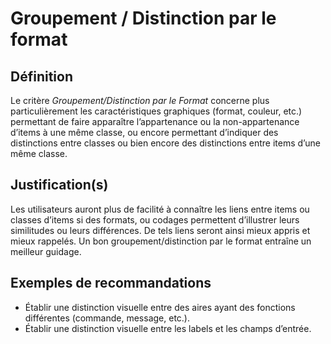 # Groupement / Distinction par le format

## Définition

Le critère *Groupement/Distinction par le Format* concerne plus particulièrement les caractéristiques graphiques (format, couleur, etc.) permettant de faire apparaître l’appartenance ou la non-appartenance d’items à une même classe, ou encore permettant d’indiquer des distinctions entre classes ou bien encore des distinctions entre items d’une même classe.

## Justification(s)

Les utilisateurs auront plus de facilité à connaître les liens entre items ou classes d’items si des formats, ou codages permettent d’illustrer leurs similitudes ou leurs différences. De tels liens seront ainsi mieux appris et mieux rappelés. Un bon groupement/distinction par le format entraîne un meilleur guidage.

## Exemples de recommandations
* Établir une distinction visuelle entre des aires ayant des fonctions différentes (commande, message, etc.).
* Établir une distinction visuelle entre les labels et les champs d’entrée.

